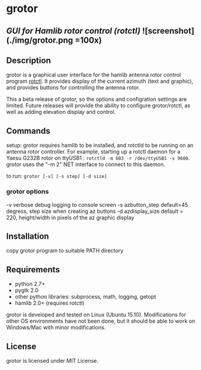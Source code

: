 # grotor
*GUI for Hamlib rotor control (rotctl)*
![screenshot](./img/grotor.png =100x)
---
## Description
grotor is a graphical user interface for the hamlib antenna rotor control program [rotctl](http://hamlib.sourceforge.net/manuals/hamlib.html#rotctl). It provides display of the current azimuth (text and graphic), and provides buttons for controlling the antenna rotor. 

This a beta release of grotor, so the options and configration settings are limited. Future releases will provide the ability to configure grotor/rotctl, as well as adding elevation display and control.

## Commands
setup: grotor requires hamlib to be installed, and rotctld to be running on an antenna rotor controller. For example, starting up a rotctl daemon for a Yaesu G232B rotor on ttyUSB1 : `rotctld -m 603 -r /dev/ttyUSB1 -s 9600`.   grotor uses the "-m 2" NET interface to connect to this daemon. 

to run: `grotor [-v] [-s step] [-d size]  `
### grotor options
 -v verbose debug logging to console screen
 -s azbutton\_step default=45 degress, step size when creating az buttons
 -d azdisplay\_size default = 220, height/width in pixels of the az graphic display

## Installation

copy grotor program to suitable PATH directory

## Requirements
+ python 2.7+
+ pygtk 2.0
+ other python libraries: subprocess, math, logging, getopt
+ hamlib 2.0+ (requires rotctl)

grotor is developed and tested  on Linux (Ubuntu 15.10).  Modifications for other OS environments have not been done, but it should be able to work on Windows/Mac with minor modifications.
## License
grotor is licensed under MIT License.







